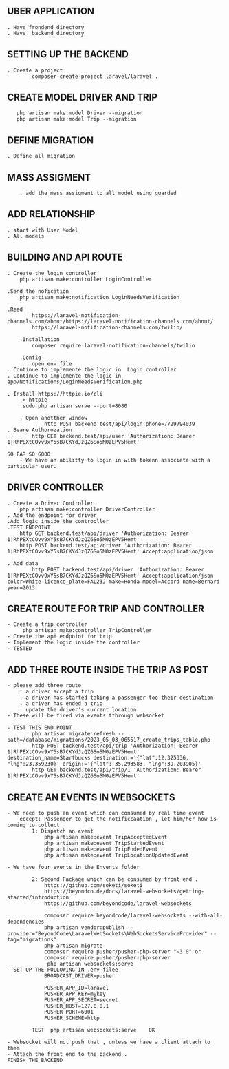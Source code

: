 ## UBER APPLICATION
    . Have frondend directory
    . Have  backend directory
## SETTING UP THE BACKEND
    . Create a project
            composer create-project laravel/laravel .

## CREATE MODEL DRIVER AND TRIP
       php artisan make:model Driver --migration 
       php artisan make:model Trip --migration 
## DEFINE MIGRATION 
    . Define all migration 

##  MASS ASSIGMENT
        . add the mass assigment to all model using guarded

## ADD RELATIONSHIP
    . start with User Model
    . All models

## BUILDING AND API ROUTE
    . Create the login controller
        php artisan make:controller LoginController

    .Send the nofication
        php artisan make:notification LoginNeedsVerification

    .Read 
            https://laravel-notification-channels.com/about/https://laravel-notification-channels.com/about/
            https://laravel-notification-channels.com/twilio/

        .Installation
            composer require laravel-notification-channels/twilio

        .Config
            open env file
    . Continue to implemente the logic in  Login controller
    . Continue to implemente the logic in app/Notifications/LoginNeedsVerification.php

    . Install https://httpie.io/cli
        .> httpie
        .sudo php artisan serve --port=8080

        . Open anotther window
                http POST backend.test/api/login phone=7729794039
    . Beare Authorozation
            http GET backend.test/api/user 'Authorization: Bearer 1|RhPEXtCOvv9xY5sB7CKYdJzQZ6So5M0zEPV5Hemt'

    SO FAR SO GOOO
        - We have an abilitty to login in with tokenn associate with a particular user.

## DRIVER CONTROLLER
    . Create a Driver Controller
        php artisan make:controller DriverController
    . Add the endpoint for driver
    .Add logic inside the controoller
    .TEST ENDPOINT
        http GET backend.test/api/driver 'Authorization: Bearer 1|RhPEXtCOvv9xY5sB7CKYdJzQZ6So5M0zEPV5Hemt'
        http POST backend.test/api/driver 'Authorization: Bearer 1|RhPEXtCOvv9xY5sB7CKYdJzQZ6So5M0zEPV5Hemt' Accept:application/json

    . Add data
            http POST backend.test/api/driver 'Authorization: Bearer 1|RhPEXtCOvv9xY5sB7CKYdJzQZ6So5M0zEPV5Hemt' Accept:application/json color=White licence_plate=FAL23J make=Honda model=Accord name=Bernard year=2013

## CREATE ROUTE FOR TRIP AND CONTROLLER
    - Create a trip controller
         php artisan make:controller TripController
    - Create the api endpoint for trip
    - Implement the logic inside the controller 
    - TESTED

## ADD THREE ROUTE INSIDE THE TRIP AS POST
    - please add three route 
        . a driver accept a trip
        . a driver has started taking a passenger too their destination
        . a driver has ended a trip
        . update the driver's current location
    - These will be fired via events tthrough websocket 

    - TEST THIS END POINT 
            php artisan migrate:refresh --path=/database/migrations/2023_05_03_065517_create_trips_table.php
            http POST backend.test/api/trip 'Authorization: Bearer 1|RhPEXtCOvv9xY5sB7CKYdJzQZ6So5M0zEPV5Hemt' destination_name=Startbucks destination:='{"lat":12.325336, "lng":23.359230}' origin:='{"lat": 35.293583, "lng":39.203905}'
            http GET backend.test/api/trip/1 'Authorization: Bearer 1|RhPEXtCOvv9xY5sB7CKYdJzQZ6So5M0zEPV5Hemt'

    
## CREATE AN EVENTS IN WEBSOCKETS 
    - We need to push an event which can consumed by real time event
        eccept: Passenger to get the notificcaation , let him/her how is coming to collect 
            1: Dispatch an event
                php artisan make:event TripAcceptedEvent
                php artisan make:event TripStartedEvent
                php artisan make:event TripEndedEvent
                php artisan make:event TripLocationUpdatedEvent

    - We have four events in the Envents folder

            2: Second Package which can be consumed by front end .
                https://github.com/soketi/soketi
                https://beyondco.de/docs/laravel-websockets/getting-started/introduction
                https://github.com/beyondcode/laravel-websockets

                composer require beyondcode/laravel-websockets --with-all-dependencies
                php artisan vendor:publish --provider="BeyondCode\LaravelWebSockets\WebSocketsServiceProvider" --tag="migrations"
                php artisan migrate
                composer require pusher/pusher-php-server "~3.0" or
                composer require pusher/pusher-php-server
                 php artisan websockets:serve  
    - SET UP THE FOLLOWING IN .env filee
                BROADCAST_DRIVER=pusher
            
                PUSHER_APP_ID=laravel
                PUSHER_APP_KEY=mykey
                PUSHER_APP_SECRET=secret
                PUSHER_HOST=127.0.0.1
                PUSHER_PORT=6001
                PUSHER_SCHEME=http

            TEST  php artisan websockets:serve    OK

    - Websocket will not push that , unless we have a client attach to them
    - Attach the front end to the backend .
    FINISH THE BACKEND
    
